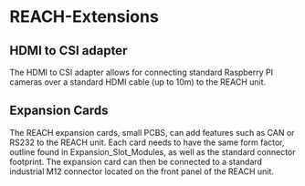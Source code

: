 # REACH-Extensions

## HDMI to CSI adapter
The HDMI to CSI adapter allows for connecting standard Raspberry PI cameras over a standard HDMI cable (up to 10m) to the REACH unit.

## Expansion Cards
The REACH expansion cards, small PCBS, can add features such as CAN or RS232 to the REACH unit. Each card needs to have the same form factor, outline found in Expansion_Slot_Modules, as well as the standard connector footprint. The expansion card can then be connected to a standard industrial M12 connector located on the front panel of the REACH unit.
